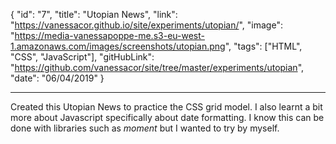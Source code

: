 {
"id": "7",
"title": "Utopian News",
"link": "https://vanessacor.github.io/site/experiments/utopian/",
"image": "https://media-vanessapoppe-me.s3-eu-west-1.amazonaws.com/images/screenshots/utopian.png",
"tags": ["HTML", "CSS", "JavaScript"],
"gitHubLink": "https://github.com/vanessacor/site/tree/master/experiments/utopian",
"date": "06/04/2019"
}

---

Created this Utopian News to practice the CSS grid model. I also learnt a bit more about Javascript specifically about date formatting. I know this can be done with libraries such as _moment_ but I wanted to try by myself.
